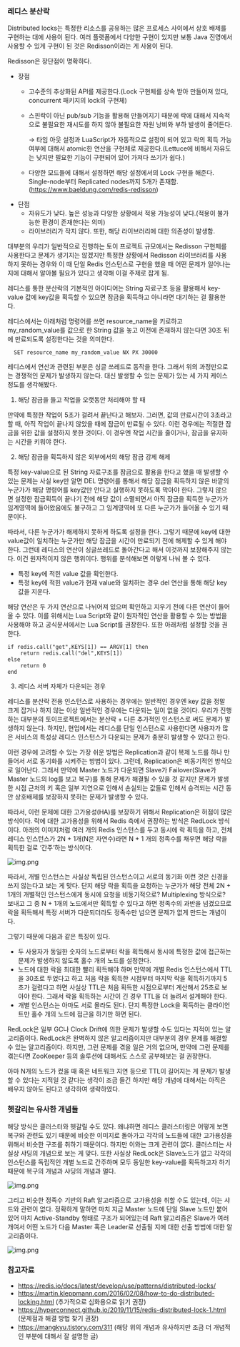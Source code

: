 ### 레디스 분산락


Distributed locks는 특정한 리소스를 공유하는 많은 프로세스 사이에서 상호 배제를 구현하는 대에  사용이 된다. 여러 플랫폼에서 다양한 구현이 있지만 보통 Java 진영에서 사용할 수 있게 구현이 된 것은 Redisson이라는 게 사용이 된다.

Redisson은 장단점이 명확하다.

- 장점
    - 고수준의 추상화된 API를 제공한다.(Lock 구현체를 상속 받아 만들어져 있다, concurrent 패키지의 lock의 구현체)
    - 스핀락이 아닌 pub/sub 기능을 활용해 만들어지기 때문에 락에 대해서 지속적으로 불필요한 재시도를 하지 않아 불필요한 자원 낭비와 부하 발생이 줄어든다.

      → 타임 아웃 설정과 LuaScript가 자동적으로 설정이 되어 있고 락의 획득 가능 여부에 대해서 atomic한 연산을 구현체로 제공한다.(Lettuce에 비해서 자유도는 낮지만 필요한 기능이 구현되어 있어 가져다 쓰기가 쉽다.)

    - 다양한 모드들에 대해서 설정하면 해당 설정에서의 Lock 구현을 해준다. Single-node부터 Replicated nodes까지 5개가 존재함.(https://www.baeldung.com/redis-redisson)
- 단점
    - 자유도가 낮다. 높은 성능과 다양한 상황에서 적용 가능성이 낮다.(적용이 불가능한 환경이 존재한다는 의미)
    - 라이브러리가 작지 않다. 또한, 해당 라이브러리에 대한 의존성이 발생함.

대부분의 우리가 일반적으로 진행하는 토이 프로젝트 규모에서는 Redisson 구현체를 사용한다고 문제가 생기지는 않겠지만 특정한 상황에서 Redisson 라이브러리를 사용하지 못하는 경우와 이 때 단일 Redis 인스턴스로 구현을 했을 때 어떤 문제가 일어나는 지에 대해서 알아볼 필요가 있다고 생각해 이걸 주제로 잡게 됨.

레디스를 통한 분산락의 기본적인 아이디어는 String 자료구조 등을 활용해서 key-value 값에 key값을 획득할 수 있으면 잠금을 획득하고 아니라면 대기하는 걸 활용한다.

레디스에서는 아래처럼 명령어를 쓰면 resource_name을 키로하고 my_random_value를 값으로 한 String 값을 놓고 이전에 존재하지 않는다면 30초 뒤에 만료되도록 설정한다는 것을 의미한다.

```redis
  SET resource_name my_random_value NX PX 30000
```

레디스에서 연산과 관련된 부분은 싱글 쓰레드로 동작을 한다. 그래서 위의 과정만으로는 경쟁적인 문제가 발생하지 않는다. 대신 발생할 수 있는 문제가 있는 세 가지 케이스 정도를 생각해봤다.

1. 해당 잠금을 들고 작업을 오랫동안 처리해야 할 때

만약에 특정한 작업이 5초가 걸려서 끝난다고 해보자. 그러면, 값의 만료시간이 3초라고 할 때, 아직 작업이 끝나지 않았을 때에 잠금이 만료될 수 있다. 이런 경우에는 적절한 잠금을 위한 값을 설정하지 못한 것이다. 이 경우엔 작업 시간을 줄이거나, 잠금을 유지하는 시간을 키워야 한다.

2. 해당 잠금을 획득하지 않은 외부에서의 해당 잠금 강제 해제

특정 key-value으로 된 String 자료구조를 잠금으로 활용을 한다고 했을 때 발생할 수 있는 문제는 사실 key만 알면 DEL 명령어를 통해서 해당 잠금을 획득하지 않은 바깥의 누군가가 해당 명령어를 key값만 안다고 실행하지 못하도록 막아야 한다. 그렇지 않으면 설정한 잠금획득이 끝나기 전에 해당 값이 소멸되면서 아직 잠금을 획득한 누군가가 임계영역에 들어왔음에도 불구하고 그 임계영역에 또 다른 누군가가 들어올 수 있기 때문이다.

따라서, 다른 누군가가 해제하지 못하게 하도록 설정을 한다. 그렇기 때문에 key에 대한 value값이 일치하는 누군가만 해당 잠금을 시간이 만료되기 전에 해제할 수 있게 해야 한다. 그런데 레디스의 연산이 싱글쓰레드로 돌아간다고 해서 이것까지 보장해주지 않는다. 이건 원자적이지 않은 행위이다. 행위를 분석해보면 이렇게 나눠 볼 수 있다.

- 특정 key에 적힌 value 값을 확인한다.
- 특정 key에 적힌 value가 현재 value와 일치하는 경우 del 연산을 통해 해당 key 값을 지운다.

해당 연산은 두 가지 연산으로 나뉘어져 있으며 확인하고 지우기 전에 다른 연산이 들어올 수 있다. 이를 위해서는 Lua Script와 같이 원자적인 연산을 활용할 수 있는 방법을 사용해야 하고 공식문서에서는 Lua Script를 권장한다. 또한 아래처럼 설정할 것을 권한다.


```redis
if redis.call("get",KEYS[1]) == ARGV[1] then
    return redis.call("del",KEYS[1])
else
    return 0
end
```

3. 레디스 서버 자체가 다운되는 경우

레디스를 분산락 전용 인스턴스로 사용하는 경우에는 일반적인 경우엔 key 값을 정말 크게 잡거나 하지 않는 이상 일반적인 경우에는 다운되는 일이 없을 것이다. 우리가 진행하는 대부분의 토이프로젝트에서는 분산락 + 다른 추가적인 인스턴스로 써도 문제가 발생하지 않는다. 하지만, 현업에서는 레디스를 단일 인스턴스로 사용한다면 사용자가 많은 서비스의 특성상 레디스 인스턴스가 다운되는 문제가 충분히 발생할 수 있다고 한다.

이런 경우에 고려할 수 있는 가장 쉬운 방법은 Replication과 같이 복제 노드를 하나 만들어서 서로 동기화를 시켜주는 방법이 있다. 그런데, Replication은 비동기적인 방식으로 일어난다. 그래서 만약에 Master 노드가 다운되면 Slave가 Failover(Slave가 Master 노드의 log를 보고 복구)를 통해 문제가 해결될 수 있을 것 같지만 문제가 발생한 시점 근처의 키 혹은 일부 지연으로 인해서 손실되는 값들로 인해서 승격되는 시간 동안 상호배제를 보장하지 못하는 문제가 발생할 수 있다.

따라서, 이런 문제에 대한 고가용성(HA)를 보장하기 위해서 Replication은 허점이 많은 방식이다. 락에 대한 고가용성을 위해서 Redis 측에서 권장하는 방식은 RedLock 방식이다.  아래의 이미지처럼 여러 개의 Redis 인스턴스를 두고 동시에 락 획득을 하고, 전체 레디스 인스턴스가 2N + 1개(N은 자연수)라면 N + 1 개의 정족수를 채우면 해당 락을 획득한 걸로 ‘간주’하는 방식이다.

![img.png](image/PaikMyeongGyu/redlock.png)

따라서, 개별 인스턴스는 사실상 독립된 인스턴스이고 서로의 동기화 이런 것은 신경을 쓰지 않는다고 보는 게 맞다. 단지 해당 락을 획득을 요청하는 누군가가 해당 전체 2N + 1개의 개별적인 인스턴스에게 동시에 요청을 비동기적으로? Multiplexing 방식으로? 보내고 그 중 N + 1개의 노드에서만 획득할 수 있다고 하면 정족수의 과반을 넘겼으므로 락을 획득해서 특정 서버가 다운되더라도 정족수만 넘으면 문제가 없게 만드는 개념이다.

그렇기 때문에 다음과 같은 특징이 있다.

- 두 사용자가 동일한 숫자의 노드로부터 락을 획득해서 동시에 특정한 값에 접근하는 문제가 발생하지 않도록 홀수 개의 노드를 설정한다.
- 노드에 대한 락을 최대한 빨리 획득해야 하며 만약에 개별 Redis 인스턴스에서 TTL을 30초로 두었다고 하고 처음 락을 획득한 시점부터 마지막 락을 획득하기까지 5초가 걸렸다고 하면 사실상 TTL은 처음 획득한 시점으로부터 계산해서 25초로 보아야 한다. 그래서 락을 획득하는 시간이 긴 경우 TTL을 더 늘려서 설계해야 한다.
- 개별 인스턴스는 아마도 서로 몰라도 된다. 단지 특정한 Lock을 획득하는 클라이언트만 홀수 개의 노드에 접근을 하기만 하면 된다.

RedLock은 일부 GC나 Clock Drift에 의한 문제가 발생할 수도 있다는 지적이 있는 알고리즘이다.
RedLock은 완벽하지 않은 알고리즘이지만 대부분의 경우 문제를 해결할 수 있는 알고리즘이다. 
하지만, 그런 문제를 겪을 일은 거의 없으며, 만약에 그런 문제를 겪는다면 ZooKeeper 등의 솔루션에 대해서도 스스로 공부해보는 걸 권장한다.

아마 N개의 노드가 컸을 때 혹은 네트워크 지연 등으로 TTL이 길어지는 게 문제가 발생할 수 있다는 지적일 것 같다는 생각이 조금 들긴 하지만 해당 개념에 대해서는
아직은 배우지 않아도 된다고 생각하여 생략하였다.

### 헷갈리는 유사한 개념들

해당 방식은 클러스터와 헷갈릴 수도 있다. 
왜냐하면 레디스 클러스터링은 어떻게 보면 복구와 관련도 있기 때문에 비슷한 이미지로 돌아가고 각각의 노드들에 대한 고가용성을 위해서 비슷한 구조를 취하기 때문이다.
하지만 이와는 크게 관련이 없다. 클러스터는 사실상 샤딩의 개념으로 보는 게 맞다. 
또한 사실상 RedLock은 Slave노드가 없고 각각의 인스턴스를 독립적인 개별 노드로 간주하며 모두 동일한 key-value를 획득하고자 하기 때문에 복구의 개념과 샤딩의 개념과 멀다.

![img.png](image/PaikMyeongGyu/cluster.png)

그리고 비슷한 정족수 기반의 Raft 알고리즘으로 고가용성을 취할 수도 있는데, 이는 샤드와 관련이 없다.
정확하게 말하면 마치 지금 Master 노드에 단일 Slave 노드만 붙어 있어 마치 Active-Standby 형태로 구조가 되어있는데 Raft 알고리즘은 Slave가 여러 개여서 어떤 노드가 다음 Master 혹은 Leader로 선출될 지에 대한 선출 방법에 대한 알고리즘이다.

![img.png](image/PaikMyeongGyu/raft.png)


### 참고자료
- https://redis.io/docs/latest/develop/use/patterns/distributed-locks/
- https://martin.kleppmann.com/2016/02/08/how-to-do-distributed-locking.html (추가적으로 심화용으로 읽기 권장)
- https://hyperconnect.github.io/2019/11/15/redis-distributed-lock-1.html (문제점과 해결 방법 찾기 권장)
- https://mangkyu.tistory.com/311 (해당 위의 개념과 유사하지만 조금 더 개념적인 부분에 대해서 잘 설명한 글)